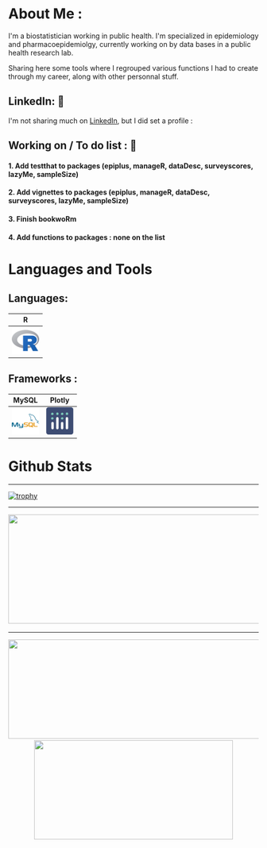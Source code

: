 # About Me :    

I'm a biostatistician working in public health. I'm specialized in epidemiology and pharmacoepidemiolgy, currently working on by data bases in a public health research lab.

Sharing here some tools where I regrouped various functions I had to create through my career, along with other personnal stuff.
       
   
## LinkedIn: 📡  

I'm not sharing much on [LinkedIn](https://www.linkedin.com/in/hugo-marthinet-b96aa4133/), but I did set a profile :



## Working on / To do list : 🚀

#### 1. Add testthat to packages (epiplus, manageR, dataDesc, surveyscores, lazyMe, sampleSize)
#### 2. Add vignettes to packages (epiplus, manageR, dataDesc, surveyscores, lazyMe, sampleSize)
#### 3. Finish bookwoRm
#### 4. Add functions to packages : none on the list

# Languages and Tools 
<div>

## Languages:

| R |
|----------|
|  <img src="https://github.com/devicons/devicon/blob/master/icons/r/r-original.svg" title="R"  alt="R" width="55" height="55"/> | 


## Frameworks :

MySQL | Plotly |
|----------|----------|
|<img src="https://github.com/devicons/devicon/blob/master/icons/mysql/mysql-original-wordmark.svg" title="MySQL" alt="MySQL" width="55" height="55"/>|<img src="https://github.com/devicons/devicon/blob/master/icons/plotly/plotly-original.svg" title="plotly" alt="pltly" width="55" height="55"/> | 



# Github Stats
<div>


---


[![trophy](https://github-profile-trophy.vercel.app/?username=HugoMrth&title=Stars,Followers,Commits,Repositories,MultipleLang,PullRequest&theme=onedark)](https://github.com/ryo-ma/github-profile-trophy)
  

---

  
<p align="center">
  <img width="800" height="220" src="https://streak-stats.demolab.com?user=HugoMrth&theme=highcontrast&hide_border=true&border_radius=5&card_width=800">
</p>


---


<p align="center">
  <img width="600" height="200" src="https://github-readme-stats.vercel.app/api?username=HugoMrth&show_icons=true&theme=vision-friendly-dark">
  <img width="400" height="200" src="https://github-readme-stats.vercel.app/api/top-langs/?username=HugoMrth&size_weight=0.0005&count_weight=0.3&layout=compact&theme=vision-friendly-dark">
</p>
 







